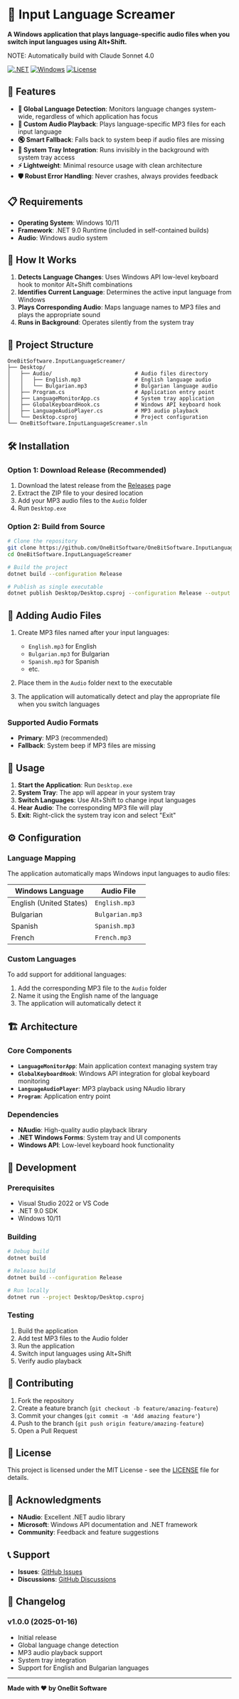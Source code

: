 # 🎵 Input Language Screamer

**A Windows application that plays language-specific audio files when you switch input languages using Alt+Shift.**

NOTE: Automatically build with Claude Sonnet 4.0

[![.NET](https://img.shields.io/badge/.NET-9.0-blue.svg)](https://dotnet.microsoft.com/)
[![Windows](https://img.shields.io/badge/Platform-Windows-lightgrey.svg)](https://www.microsoft.com/windows)
[![License](https://img.shields.io/badge/License-MIT-green.svg)](LICENSE)

## 🚀 Features

- **🎯 Global Language Detection**: Monitors language changes system-wide, regardless of which application has focus
- **🎵 Custom Audio Playback**: Plays language-specific MP3 files for each input language
- **🔇 Smart Fallback**: Falls back to system beep if audio files are missing
- **📱 System Tray Integration**: Runs invisibly in the background with system tray access
- **⚡ Lightweight**: Minimal resource usage with clean architecture
- **🛡️ Robust Error Handling**: Never crashes, always provides feedback

## 📋 Requirements

- **Operating System**: Windows 10/11
- **Framework**: .NET 9.0 Runtime (included in self-contained builds)
- **Audio**: Windows audio system

## 🎯 How It Works

1. **Detects Language Changes**: Uses Windows API low-level keyboard hook to monitor Alt+Shift combinations
2. **Identifies Current Language**: Determines the active input language from Windows
3. **Plays Corresponding Audio**: Maps language names to MP3 files and plays the appropriate sound
4. **Runs in Background**: Operates silently from the system tray

## 📁 Project Structure

```
OneBitSoftware.InputLanguageScreamer/
├── Desktop/
│   ├── Audio/                          # Audio files directory
│   │   ├── English.mp3                 # English language audio
│   │   └── Bulgarian.mp3               # Bulgarian language audio
│   ├── Program.cs                      # Application entry point
│   ├── LanguageMonitorApp.cs           # System tray application
│   ├── GlobalKeyboardHook.cs           # Windows API keyboard hook
│   ├── LanguageAudioPlayer.cs          # MP3 audio playback
│   └── Desktop.csproj                  # Project configuration
└── OneBitSoftware.InputLanguageScreamer.sln
```

## 🛠️ Installation

### Option 1: Download Release (Recommended)
1. Download the latest release from the [Releases](../../releases) page
2. Extract the ZIP file to your desired location
3. Add your MP3 audio files to the `Audio` folder
4. Run `Desktop.exe`

### Option 2: Build from Source
```bash
# Clone the repository
git clone https://github.com/OneBitSoftware/OneBitSoftware.InputLanguageScreamer.git
cd OneBitSoftware.InputLanguageScreamer

# Build the project
dotnet build --configuration Release

# Publish as single executable
dotnet publish Desktop/Desktop.csproj --configuration Release --output ./publish
```

## 🎵 Adding Audio Files

1. Create MP3 files named after your input languages:
   - `English.mp3` for English
   - `Bulgarian.mp3` for Bulgarian
   - `Spanish.mp3` for Spanish
   - etc.

2. Place them in the `Audio` folder next to the executable

3. The application will automatically detect and play the appropriate file when you switch languages

### Supported Audio Formats
- **Primary**: MP3 (recommended)
- **Fallback**: System beep if MP3 files are missing

## 🚀 Usage

1. **Start the Application**: Run `Desktop.exe`
2. **System Tray**: The app will appear in your system tray
3. **Switch Languages**: Use Alt+Shift to change input languages
4. **Hear Audio**: The corresponding MP3 file will play
5. **Exit**: Right-click the system tray icon and select "Exit"

## ⚙️ Configuration

### Language Mapping
The application automatically maps Windows input languages to audio files:

| Windows Language | Audio File |
|------------------|------------|
| English (United States) | `English.mp3` |
| Bulgarian | `Bulgarian.mp3` |
| Spanish | `Spanish.mp3` |
| French | `French.mp3` |

### Custom Languages
To add support for additional languages:
1. Add the corresponding MP3 file to the `Audio` folder
2. Name it using the English name of the language
3. The application will automatically detect it

## 🏗️ Architecture

### Core Components

- **`LanguageMonitorApp`**: Main application context managing system tray
- **`GlobalKeyboardHook`**: Windows API integration for global keyboard monitoring
- **`LanguageAudioPlayer`**: MP3 playback using NAudio library
- **`Program`**: Application entry point

### Dependencies

- **NAudio**: High-quality audio playback library
- **.NET Windows Forms**: System tray and UI components
- **Windows API**: Low-level keyboard hook functionality

## 🔧 Development

### Prerequisites
- Visual Studio 2022 or VS Code
- .NET 9.0 SDK
- Windows 10/11

### Building
```bash
# Debug build
dotnet build

# Release build
dotnet build --configuration Release

# Run locally
dotnet run --project Desktop/Desktop.csproj
```

### Testing
1. Build the application
2. Add test MP3 files to the Audio folder
3. Run the application
4. Switch input languages using Alt+Shift
5. Verify audio playback

## 🤝 Contributing

1. Fork the repository
2. Create a feature branch (`git checkout -b feature/amazing-feature`)
3. Commit your changes (`git commit -m 'Add amazing feature'`)
4. Push to the branch (`git push origin feature/amazing-feature`)
5. Open a Pull Request

## 📝 License

This project is licensed under the MIT License - see the [LICENSE](LICENSE) file for details.

## 🙏 Acknowledgments

- **NAudio**: Excellent .NET audio library
- **Microsoft**: Windows API documentation and .NET framework
- **Community**: Feedback and feature suggestions

## 📞 Support

- **Issues**: [GitHub Issues](../../issues)
- **Discussions**: [GitHub Discussions](../../discussions)

## 🔄 Changelog

### v1.0.0 (2025-01-16)
- Initial release
- Global language change detection
- MP3 audio playback support
- System tray integration
- Support for English and Bulgarian languages

---

**Made with ❤️ by OneBit Software**